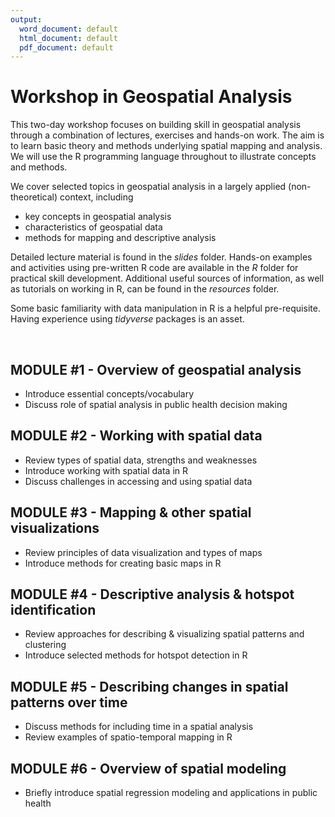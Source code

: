 ```yaml
---
output:
  word_document: default
  html_document: default
  pdf_document: default
---
```


# Workshop in Geospatial Analysis

<!-- badges: start -->
<!-- badges: end -->

This two-day workshop focuses on building skill in geospatial analysis through a combination of lectures, exercises and hands-on work.  The aim is to learn basic theory and methods underlying spatial mapping and analysis.  We will use the R programming language throughout to illustrate concepts and methods.

We cover selected topics in geospatial analysis in a largely applied (non-theoretical) context, including

* key concepts in geospatial analysis
* characteristics of geospatial data
* methods for mapping and descriptive analysis

Detailed lecture material is found in the *slides* folder.  Hands-on examples and activities using pre-written R code are available in the *R* folder for practical skill development.  Additional useful sources of information, as well as tutorials on working in R, can be found in the *resources* folder.

Some basic familiarity with data manipulation in R is a helpful pre-requisite.  Having experience using *tidyverse* packages is an asset.

<br>

## MODULE #1 - Overview of geospatial analysis
* Introduce essential concepts/vocabulary
* Discuss role of spatial analysis in public health decision making 

## MODULE #2 - Working with spatial data
* Review types of spatial data, strengths and weaknesses
* Introduce working with spatial data in R
* Discuss challenges in accessing and using spatial data

## MODULE #3 - Mapping & other spatial visualizations
* Review principles of data visualization and types of maps
* Introduce methods for creating basic maps in R 

## MODULE #4 - Descriptive analysis & hotspot identification
* Review approaches for describing & visualizing spatial patterns and clustering
* Introduce selected methods for hotspot detection in R

## MODULE #5 - Describing changes in spatial patterns over time
* Discuss methods for including time in a spatial analysis
* Review examples of spatio-temporal mapping in R

## MODULE #6 - Overview of spatial modeling
* Briefly introduce spatial regression modeling and applications in public health





